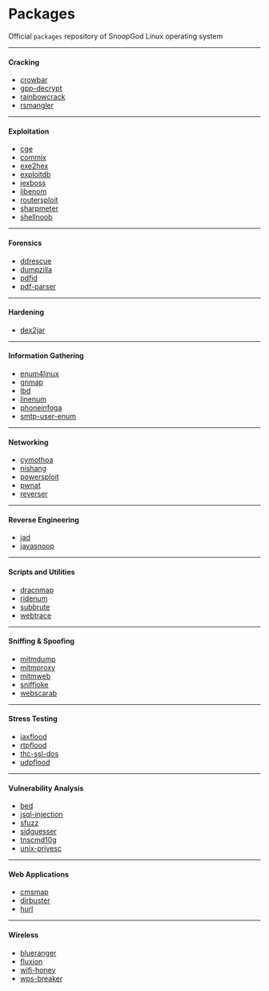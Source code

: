 # Packages

Official `packages` repository of SnoopGod Linux operating system

* * *

#### Cracking

- [crowbar](https://github.com/galkan/crowbar)
- [gpp-decrypt](https://blog.carnal0wnage.com/2012/10/group-policy-preferences-and-getting.html)
- [rainbowcrack](http://project-rainbowcrack.com/)
- [rsmangler](https://github.com/digininja/RSMangler)

* * *

#### Exploitation

- [cge](http://www.blackangels.it/)
- [commix](https://github.com/commixproject/commix)
- [exe2hex](https://github.com/acjsec/exe2bam)
- [exploitdb](https://gitlab.com/exploit-database/exploitdb)
- [jexboss](https://github.com/joaomatosf/jexboss)
- [libenom](https://github.com/Bounteous17/libenom)
- [routersploit](https://github.com/threat9/routersploit)
- [sharpmeter](https://github.com/vvalien/SharpMeter/)
- [shellnoob](https://github.com/reyammer/shellnoob)

* * *

#### Forensics

- [ddrescue](http://www.garloff.de/kurt/linux/ddrescue/)
- [dumpzilla](https://www.dumpzilla.org/)
- [pdfid](https://blog.didierstevens.com/programs/pdf-tools/)
- [pdf-parser](https://blog.didierstevens.com/programs/pdf-tools/)

* * *

#### Hardening

- [dex2jar](https://github.com/pxb1988/dex2jar)

* * *

#### Information Gathering

- [enum4linux](http://www.portcullis-security.com/)
- [gnmap](https://github.com/themightyshiv/gnmap)
- [lbd](http://ge.mine.nu/code/)
- [linenum](https://github.com/rebootuser/LinEnum)
- [phoneinfoga](https://github.com/sundowndev/phoneinfoga)
- [smtp-user-enum](https://pentestmonkey.net/tools/user-enumeration/smtp-user-enum)

* * *

#### Networking

- [cymothoa](http://cymothoa.sourceforge.net/)
- [nishang](https://github.com/samratashok/nishang)
- [powersploit](https://github.com/PowerShellMafia/PowerSploit)
- [pwnat](http://samy.pl/pwnat/)
- [reverser](https://github.com/Hood3dRob1n/Reverser)

* * *

#### Reverse Engineering

- [jad](http://www.javadecompilers.com/jad)
- [javasnoop](https://code.google.com/archive/p/javasnoop/)

* * *

#### Scripts and Utilities

- [dracnmap](https://github.com/screetsec/Dracnmap)
- [ridenum](https://github.com/trustedsec/ridenum)
- [subbrute](https://github.com/TheRook/subbrute)
- [webtrace](https://snoopgod.com)

* * *

#### Sniffing & Spoofing

- [mitmdump](https://mitmproxy.org/)
- [mitmproxy](https://mitmproxy.org/)
- [mitmweb](https://mitmproxy.org/)
- [sniffjoke](https://github.com/vecna/sniffjoke)
- [webscarab](http://dawes.za.net/rogan/webscarab/)

* * *

#### Stress Testing

- [iaxflood](http://www.hackingexposedvoip.com/sec_tools.html)
- [rtpflood](http://www.hackingexposedvoip.com/sec_tools.html)
- [thc-ssl-dos](https://www.thc.org/thc-ssl-dos/)
- [udpflood](http://www.hackingexposedvoip.com/sec_tools.html)

* * *

#### Vulnerability Analysis

- [bed](http://ww5.snake-basket.de/)
- [jsql-injection](https://github.com/ron190/jsql-injection)
- [sfuzz](http://aconole.brad-x.com/programs/sfuzz.html)
- [sidguesser](http://www.cqure.net/wp/tools/database/sidguesser/)
- [tnscmd10g](http://www.red-database-security.com/)
- [unix-privesc](https://pentestmonkey.net/tools/audit/unix-privesc-check)

* * *

#### Web Applications

- [cmsmap](https://github.com/Dionach/CMSmap)
- [dirbuster](https://www.owasp.org/index.php/Category:OWASP_DirBuster_Project)
- [hurl](https://github.com/fnord0/hURL)

* * *

#### Wireless

- [blueranger](http://www.hackfromacave.com/projects/blueranger.html)
- [fluxion](https://github.com/FluxionNetwork/fluxion)
- [wifi-honey](https://www.digininja.org/projects/wifi_honey.php7)
- [wps-breaker](https://github.com/SilentGhostX/HT-WPS-Breaker)
